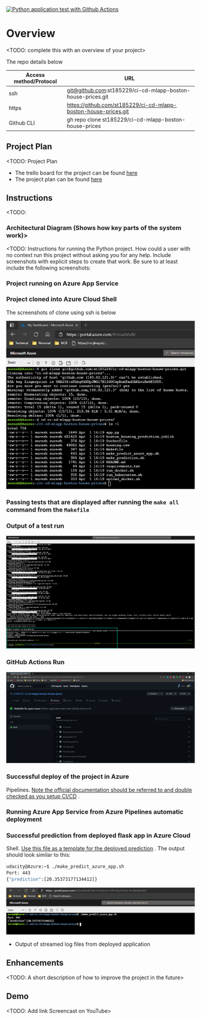 [![Python application test with Github Actions](https://github.com/st185229/ci-cd-mlapp-boston-house-prices/actions/workflows/pythonapp.yml/badge.svg)](https://github.com/st185229/ci-cd-mlapp-boston-house-prices/actions/workflows/pythonapp.yml)
# Overview

<TODO: complete this with an overview of your project>

The repo details below

| Access method/Protocol | URL |
| --- | --- |
| ssh | git@github.com:st185229/ci-cd-mlapp-boston-house-prices.git |
| https | https://github.com/st185229/ci-cd-mlapp-boston-house-prices.git |
| Github CLI | gh repo clone st185229/ci-cd-mlapp-boston-house-prices |



## Project Plan

<TODO: Project Plan

* The trello board for the project can be found [here](https://trello.com/b/Km5JLrLN/kanban-template)
* The project plan can be
  found [here](https://docs.google.com/spreadsheets/d/1yygJ9PV_wxpk3kbqM87wVp3qiB8wB9OQIBr93LUTuAU/edit?usp=sharing)

## Instructions

<TODO:

### Architectural Diagram (Shows how key parts of the system work)>

<TODO:  Instructions for running the Python project. How could a user with no context run this project without asking
you for any help. Include screenshots with explicit steps to create that work. Be sure to at least include the following
screenshots:

### Project running on Azure App Service

### Project cloned into Azure Cloud Shell

The screenshots of clone using ssh is below 

![git clone](img/git_clone.png)

### Passing tests that are displayed after running the `make all` command from the `Makefile`

### Output of a test run

![local test](img/LocalTest.png)

### GitHub Actions Run

![Github Actions run results](img/GithubActionsRun.png)

### Successful deploy of the project in Azure
  Pipelines.  [Note the official documentation should be referred to and double checked as you setup CI/CD](https://docs.microsoft.com/en-us/azure/devops/pipelines/ecosystems/python-webapp?view=azure-devops)
  .

### Running Azure App Service from Azure Pipelines automatic deployment

### Successful prediction from deployed flask app in Azure Cloud
  Shell.  [Use this file as a template for the deployed prediction](https://github.com/udacity/nd082-Azure-Cloud-DevOps-Starter-Code/blob/master/C2-AgileDevelopmentwithAzure/project/starter_files/flask-sklearn/make_predict_azure_app.sh)
  . The output should look similar to this:

```bash
udacity@Azure:~$ ./make_predict_azure_app.sh
Port: 443
{"prediction":[20.35373177134412]}
```
![Github Actions run results](img/PredictionTesting.png)

* Output of streamed log files from deployed application

>

## Enhancements

<TODO: A short description of how to improve the project in the future>

## Demo

<TODO: Add link Screencast on YouTube>


